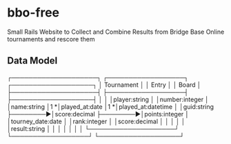 # bbo-free
Small Rails Website to Collect and Combine Results from Bridge Base Online tournaments and rescore them

## Data Model
┌────────────────────┐         ┌──────────────────┐         ┌───────────────────┐
│     Tournament     │         │      Entry       │         │      Board        │
├────────────────────┤         ├──────────────────┤         ├───────────────────┤
│                    │         │player:string     │         │number:integer     │
│name:string         │1       *│played_at:date    │1       *│played_at:datetime │
│guid:string         ├────────►│score:decimal     ├────────►│points:integer     │
│tourney_date:date   │         │rank:integer      │         │score:decimal      │
│                    │         │                  │         │result:string      │
│                    │         │                  │         │                   │
└────────────────────┘         └──────────────────┘         └───────────────────┘
